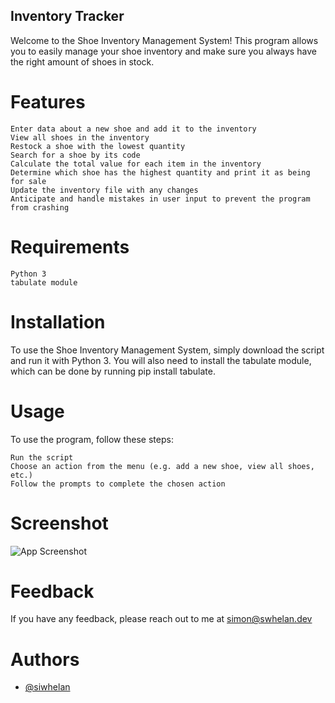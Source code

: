 
## Inventory Tracker

Welcome to the Shoe Inventory Management System! This program allows you to easily manage your shoe inventory and make sure you always have the right amount of shoes in stock.

# Features

    Enter data about a new shoe and add it to the inventory
    View all shoes in the inventory
    Restock a shoe with the lowest quantity
    Search for a shoe by its code
    Calculate the total value for each item in the inventory
    Determine which shoe has the highest quantity and print it as being for sale
    Update the inventory file with any changes
    Anticipate and handle mistakes in user input to prevent the program from crashing

# Requirements

    Python 3
    tabulate module

# Installation

To use the Shoe Inventory Management System, simply download the script and run it with Python 3. You will also need to install the tabulate module, which can be done by running pip install tabulate.

# Usage

To use the program, follow these steps:

    Run the script
    Choose an action from the menu (e.g. add a new shoe, view all shoes, etc.)
    Follow the prompts to complete the chosen action

# Screenshot

![App Screenshot](https://i.imgur.com/AN6Vsqo.jpg)

# Feedback

If you have any feedback, please reach out to me at simon@swhelan.dev

# Authors

- [@siwhelan](https://github.com/siwhelan)

